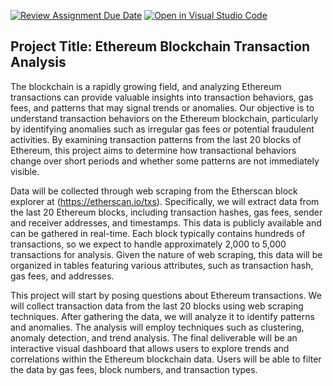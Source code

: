[![Review Assignment Due Date](https://classroom.github.com/assets/deadline-readme-button-22041afd0340ce965d47ae6ef1cefeee28c7c493a6346c4f15d667ab976d596c.svg)](https://classroom.github.com/a/QOtgW9iu)
[![Open in Visual Studio Code](https://classroom.github.com/assets/open-in-vscode-2e0aaae1b6195c2367325f4f02e2d04e9abb55f0b24a779b69b11b9e10269abc.svg)](https://classroom.github.com/online_ide?assignment_repo_id=16458823&assignment_repo_type=AssignmentRepo)

## Project Title: Ethereum Blockchain Transaction Analysis

 The blockchain is a rapidly growing field, and analyzing Ethereum transactions can provide valuable insights into transaction behaviors, gas fees, and patterns that may signal trends or anomalies. Our objective is to understand transaction behaviors on the Ethereum blockchain, particularly by identifying anomalies such as irregular gas fees or potential fraudulent activities. By examining transaction patterns from the last 20 blocks of Ethereum, this project aims to determine how transactional behaviors change over short periods and whether some patterns are not immediately visible.

Data will be collected through web scraping from the Etherscan block explorer at (https://etherscan.io/txs). Specifically, we will extract data from the last 20 Ethereum blocks, including transaction hashes, gas fees, sender and receiver addresses, and timestamps. This data is publicly available and can be gathered in real-time. Each block typically contains hundreds of transactions, so we expect to handle approximately 2,000 to 5,000 transactions for analysis. Given the nature of web scraping, this data will be organized in tables featuring various attributes, such as transaction hash, gas fees, and addresses.

This project will start by posing questions about Ethereum transactions. We will collect transaction data from the last 20 blocks using web scraping techniques. After gathering the data, we will analyze it to identify patterns and anomalies. The analysis will employ techniques such as clustering, anomaly detection, and trend analysis. The final deliverable will be an interactive visual dashboard that allows users to explore trends and correlations within the Ethereum blockchain data. Users will be able to filter the data by gas fees, block numbers, and transaction types.
